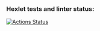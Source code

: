 ### Hexlet tests and linter status:
[![Actions Status](https://github.com/maaladina/frontend-project-11/actions/workflows/hexlet-check.yml/badge.svg)](https://github.com/maaladina/frontend-project-11/actions)
